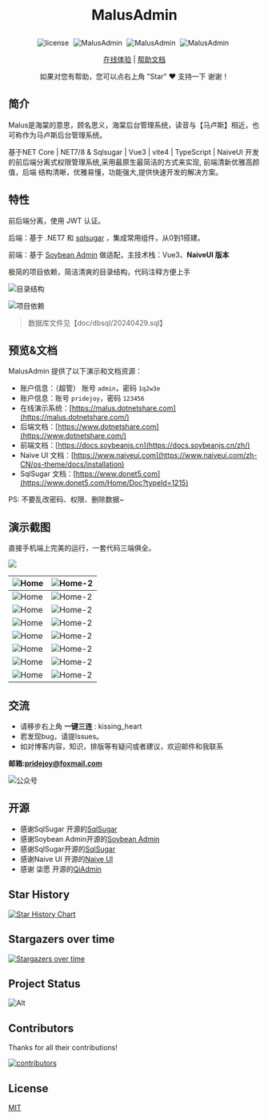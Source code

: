 
<h1 align="center" style="margin: 30px 0 30px; font-weight: bold;">MalusAdmin</h1>

 
<p align="center">
       <a style="margin-right: 5px">
       <img src="https://img.shields.io/badge/license-MIT-green.svg" alt="license">
    </a>
    <a style="margin-right: 5px">
       <img src="https://img.shields.io/badge/MalusAdmin-v1.0.1-brightgreen" alt="MalusAdmin">
    </a>
    <a style="margin-right: 5px">
       <img src="https://gitee.com/Pridejoy/MalusAdmin/badge/star.svg?theme=dark" alt="MalusAdmin">
    </a>
    <a style="margin-right: 5px">
       <img src="https://gitee.com/Pridejoy/MalusAdmin/badge/fork.svg?theme=dark" alt="MalusAdmin">
    </a>
</p>
<div align="center">

[在线体验](https://malus.dotnetshare.com) |
[帮助文档](https://www.dotnetshare.com) 

</div>
 
 <div align="center">
    如果对您有帮助，您可以点右上角 "Star" ❤️ 支持一下 谢谢！
</div>


## 简介

Malus是海棠的意思，顾名思义，海棠后台管理系统，读音与【马卢斯】相近，也可称作为马卢斯后台管理系统。

基于NET Core  | NET7/8 & Sqlsugar  | Vue3 | vite4 | TypeScript | NaiveUI  开发的前后端分离式权限管理系统,采用最原生最简洁的方式来实现,
前端清新优雅高颜值，后端 结构清晰，优雅易懂，功能强大,提供快速开发的解决方案。



## 特性

前后端分离，使用 JWT 认证。

后端：基于 .NET7 和 [sqlsugar](https://www.donet5.com/Home/Doc?typeId=1215) ，集成常用组件，从0到1搭建。

前端：基于 [Soybean Admin](https://gitee.com/honghuangdc/soybean-admin) 做适配，主技术栈：Vue3、**NaiveUI 版本**

极简的项目依赖，简洁清爽的目录结构，代码注释方便上手

![目录结构](doc/images/20240429112515.png)

![项目依赖](doc/images/20240429132404.png)

 > 数据库文件见【doc/dbsql/20240429.sql】

## 预览&文档

MalusAdmin 提供了以下演示和文档资源：

- 账户信息：（超管） 账号 `admin`，密码 `1q2w3e`
- 账户信息：账号 `pridejoy`，密码 `123456`
- 在线演示系统：[https://malus.dotnetshare.com](https://malus.dotnetshare.com/)
- 后端文档：[https://www.dotnetshare.com](https://www.dotnetshare.com/)
- 前端文档：[https://docs.soybeanjs.cn](https://docs.soybeanjs.cn/zh/)
- Naive UI 文档：[https://www.naiveui.com](https://www.naiveui.com/zh-CN/os-theme/docs/installation)
- SqlSugar 文档：[https://www.donet5.com](https://www.donet5.com/Home/Doc?typeId=1215)

PS: 不要乱改密码、权限、删除数据~

## 演示截图

直接手机端上完美的运行，一套代码三端俱全。

![](./doc/images/malus9.png)

| ![Home](./doc/images/malus1.png) | ![Home-2](./doc/images/malus2.png) |
|--------------------------------|--------------------------------|
| ![Home](./doc/images/malus3.png) | ![Home-2](./doc/images/malus4.png) |
| ![Home](./doc/images/malus5.png) | ![Home-2](./doc/images/malus6.png) |
| ![Home](./doc/images/malus7.png) | ![Home-2](./doc/images/malus8.png) |
| ![Home](./doc/images/malus10.png) | ![Home-2](./doc/images/malus2.png) |
| ![Home](./doc/images/443e64138bacb6deb3fcf27ca163c9a.jpg) | ![Home-2](./doc/images/95084fd62cc92f610b95f4831e4743a.jpg) |
| ![Home](./doc/images/b66f7dfe10870656878a573e2c8931f.jpg) | ![Home-2](./doc/images/1abaa087f16b5a3d074cfbd373161ac.jpg) |
| ![Home](./doc/images/957e9f5757f1691e21286eefcfc2922.jpg) | ![Home-2](./doc/images/9e47ef5edb4f352ed31b80212820301.jpg) |

## 交流

- 请移步右上角  **一键三连** : kissing_heart
- 若发现bug，请提Issues。
- 如对博客内容，知识，排版等有疑问或者建议，欢迎邮件和我联系

**邮箱:pridejoy@foxmail.com**

![公众号](./doc/images//mp-code.png)


## 开源

- 感谢SqlSugar 开源的[SqlSugar](https://www.donet5.com/Home/Doc)
- 感谢Soybean Admin开源的[Soybean Admin](https://gitee.com/honghuangdc/soybean-admin)
- 感谢SqlSugar开源的[SqlSugar](https://www.donet5.com/Home/Doc?typeId=1215)
- 感谢Naive UI 开源的[Naive UI](https://www.naiveui.com/zh-CN/os-theme)
- 感谢 柒愿 开源的[QiAdmin](https://gitee.com/zero202101/QiAdmin)

## Star History

[![Star History Chart](https://api.star-history.com/svg?repos=Pridejoy/MalusAdmin&type=Date)](https://star-history.com/#Pridejoy/MalusAdmin&Date)

## Stargazers over time

[![Stargazers over time](https://starchart.cc/Pridejoy/MalusAdmin.svg?variant=adaptive)](https://starchart.cc/Pridejoy/MalusAdmin)

## Project Status

![Alt](https://repobeats.axiom.co/api/embed/460918099a321b818a84e18e60740bfa4debd502.svg "Repobeats analytics image")

## Contributors

Thanks for all their contributions!

<a href="https://github.com/Pridejoy/MalusAdmin/graphs/contributors">
  <img src="https://contrib.rocks/image?repo=Pridejoy/MalusAdmin&&type=Date" alt="contributors" />
</a>

## License

[MIT](LICENSE)
